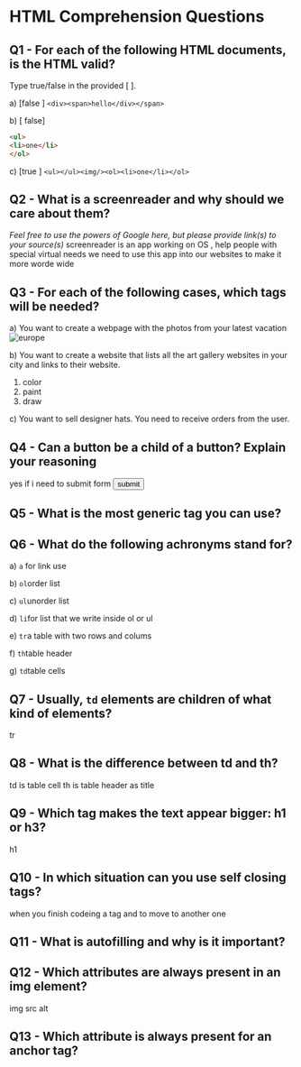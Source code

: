 # HTML Comprehension Questions


## Q1 - For each of the following HTML documents, is the HTML valid?

Type true/false in the provided [ ].

a) [false ] `<div><span>hello</div></span>`

b) [ false]

```html
<ul>
<li>one</li>
</ol>
```

c) [true ] `<ul></ul><img/><ol><li>one</li></ol>`


## Q2 - What is a screenreader and why should we care about them?

_Feel free to use the powers of Google here, but please provide link(s) to your source(s)_
screenreader is an app working on OS , help people with special virtual needs 
we need to use this app into our websites to make it more worde wide





## Q3 - For each of the following cases, which tags will be needed?

a) You want to create a webpage with the photos from your latest vacation
<img src="my vacation.gif" alt="europe" >

b) You want to create a website that lists all the art gallery websites in your city and links to their website.
<ol>
  <li>color</li><link rel="art gallery" >
  <li>paint</li><link rel="art gallery" >
  <li>draw</li><link rel="art gallery" >
</ol>

c) You want to sell designer hats. You need to receive orders from the user.



## Q4 - Can a button be a child of a button? Explain your reasoning
yes if i need to submit form 
<button class="enter timesheet"
        type="button">
    submit
</button>





## Q5 - What is the most generic tag you can use?
<p>
</p>



## Q6 - What do the following achronyms stand for?

a) `a` for link use

b) `ol`order list

c) `ul`unorder list

d) `li`for list that we write inside ol or ul

e) `tr`a table with two rows and colums

f) `th`table header

g) `td`table cells


## Q7 - Usually, `td` elements are children of what kind of elements?

tr

## Q8 - What is the difference between td and th?

td is table cell
th is table header as title 

## Q9 - Which tag makes the text appear bigger: h1 or h3?
h1


## Q10 - In which situation can you use self closing tags?
when you finish codeing a tag and to move to another one


## Q11 - What is autofilling and why is it important?



## Q12 - Which attributes are always present in an img element?
img src alt


## Q13 - Which attribute is always present for an anchor tag?



